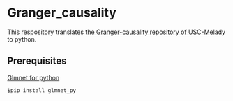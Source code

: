 # Granger_causality

This respository translates [the Granger-causality repository of USC-Melady](https://github.com/USC-Melady/Granger-causality)
to python.

## Prerequisites
[Glmnet for python](https://github.com/bbalasub1/glmnet_python)
```shell
$pip install glmnet_py
```
